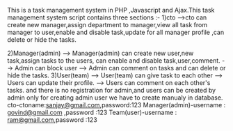This is a task management system in PHP ,Javascript and Ajax.This task management system script contains three sections :- 1)cto -->cto can create new manager,assign department to manager,view all task from manager to user,enable and disable task,update for all manager profile ,can delete or hide the tasks.

2)Manager(admin) --> Manager(admin) can create new user,new task,assign tasks to the users, can enable and disable task,user,comment. --> Admin can block user --> Admin can comment on tasks and can delete or hide the tasks.
3)User(team) --> User(team) can give task to each other --> Users can update their profile. --> Users can comment on each other's tasks. and there is no registration for admin,and users can be created by admin only for creating admin user we have to create manualy in database. cto-ctoname:sanjay@gmail.com,password:123 Manager(admin)-username : govind@gmail.com ,password :123 Team(user)-username : ram@gmail.com,password :123
